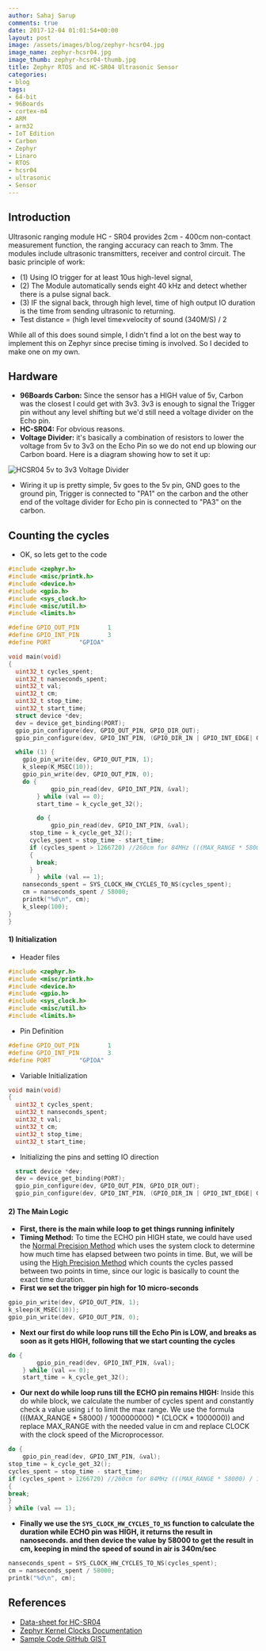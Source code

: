 ```yaml
---
author: Sahaj Sarup
comments: true
date: 2017-12-04 01:01:54+00:00
layout: post
image: /assets/images/blog/zephyr-hcsr04.jpg
image_name: zephyr-hcsr04.jpg
image_thumb: zephyr-hcsr04-thumb.jpg
title: Zephyr RTOS and HC-SR04 Ultrasonic Sensor
categories:
- blog
tags:
- 64-bit
- 96Boards
- cortex-m4
- ARM
- arm32
- IoT Edition
- Carbon
- Zephyr
- Linaro
- RTOS
- hcsr04
- ultrasonic
- Sensor
---
```


## Introduction
Ultrasonic ranging module HC - SR04 provides 2cm - 400cm non-contact
measurement function, the ranging accuracy can reach to 3mm. The modules
include ultrasonic transmitters, receiver and control circuit. The basic principle
of work:
- (1) Using IO trigger for at least 10us high-level signal,
- (2) The Module automatically sends eight 40 kHz and detect whether there is a
pulse signal back.
- (3) IF the signal back, through high level, time of high output IO duration is
the time from sending ultrasonic to returning.
- Test distance = (high level time×velocity of sound (340M/S) / 2

While all of this does sound simple, I didn't find a lot on the best way to implement this on Zephyr since precise timing is involved. So I decided to make one on my own.

## Hardware
- **96Boards Carbon:** Since the sensor has a HIGH value of 5v, Carbon was the closest I could get with 3v3. 3v3 is enough to signal the Trigger pin without any level shifting but we'd still need a voltage divider on the Echo pin.
- **HC-SR04:** For obvious reasons.
- **Voltage Divider:** it's basically a combination of resistors to lower the voltage from 5v to 3v3 on the Echo Pin so we do not end up blowing our Carbon board.
Here is a diagram showing how to set it up:

![HCSR04 5v to 3v3 Voltage Divider](/assets/images/blog/hcsr04-voltage-divider.svg "HCSR04 5v to 3v3 Voltage Divider")

- Wiring it up is pretty simple, 5v goes to the 5v pin, GND goes to the ground pin, Trigger is connected to "PA1" on the carbon and the other end of the voltage divider for Echo pin is connected to "PA3" on the carbon.

## Counting the cycles

- OK, so lets get to the code

```C
#include <zephyr.h>
#include <misc/printk.h>
#include <device.h>
#include <gpio.h>
#include <sys_clock.h>
#include <misc/util.h>
#include <limits.h>

#define GPIO_OUT_PIN		1
#define GPIO_INT_PIN		3
#define PORT		"GPIOA"

void main(void)
{
  uint32_t cycles_spent;
  uint32_t nanseconds_spent;
  uint32_t val;
  uint32_t cm;
  uint32_t stop_time;
  uint32_t start_time;
  struct device *dev;
  dev = device_get_binding(PORT);
  gpio_pin_configure(dev, GPIO_OUT_PIN, GPIO_DIR_OUT);
  gpio_pin_configure(dev, GPIO_INT_PIN, (GPIO_DIR_IN | GPIO_INT_EDGE| GPIO_INT_ACTIVE_HIGH | GPIO_INT_DEBOUNCE));

  while (1) {
    gpio_pin_write(dev, GPIO_OUT_PIN, 1);
    k_sleep(K_MSEC(10));
    gpio_pin_write(dev, GPIO_OUT_PIN, 0);
    do {
			gpio_pin_read(dev, GPIO_INT_PIN, &val);
		} while (val == 0);
		start_time = k_cycle_get_32();

		do {
			gpio_pin_read(dev, GPIO_INT_PIN, &val);
      stop_time = k_cycle_get_32();
      cycles_spent = stop_time - start_time;
      if (cycles_spent > 1266720) //260cm for 84MHz (((MAX_RANGE * 58000) / 1000000000) * (CLOCK * 1000000))
      {
        break;
      }
		} while (val == 1);
    nanseconds_spent = SYS_CLOCK_HW_CYCLES_TO_NS(cycles_spent);
    cm = nanseconds_spent / 58000;
    printk("%d\n", cm);
    k_sleep(100);
}
}
```

#### 1) Initialization
- Header files
```C
#include <zephyr.h>
#include <misc/printk.h>
#include <device.h>
#include <gpio.h>
#include <sys_clock.h>
#include <misc/util.h>
#include <limits.h>
```

- Pin Definition
```C
#define GPIO_OUT_PIN		1
#define GPIO_INT_PIN		3
#define PORT		"GPIOA"
```

- Variable Initialization
```C
void main(void)
{
  uint32_t cycles_spent;
  uint32_t nanseconds_spent;
  uint32_t val;
  uint32_t cm;
  uint32_t stop_time;
  uint32_t start_time;
```

- Initializing the pins and setting IO direction
```C
  struct device *dev;
  dev = device_get_binding(PORT);
  gpio_pin_configure(dev, GPIO_OUT_PIN, GPIO_DIR_OUT);
  gpio_pin_configure(dev, GPIO_INT_PIN, (GPIO_DIR_IN | GPIO_INT_EDGE| GPIO_INT_ACTIVE_HIGH | GPIO_INT_DEBOUNCE));
```

#### 2) The Main Logic
- **First, there is the main while loop to get things running infinitely**
- **Timing Method:** To time the ECHO pin HIGH state, we could have used the [Normal Precision Method](http://docs.zephyrproject.org/latest/) which uses the system clock to determine how much time has elapsed between two points in time. But, we will be using the [High Precision Method](http://docs.zephyrproject.org/latest/) which counts the cycles passed between two points in time, since our logic is basically to count the exact time duration.
- **First we set the trigger pin high for 10 micro-seconds**
```C
gpio_pin_write(dev, GPIO_OUT_PIN, 1);
k_sleep(K_MSEC(10));
gpio_pin_write(dev, GPIO_OUT_PIN, 0);
```
- **Next our first do while loop runs till the Echo Pin is LOW, and breaks as soon as it gets HIGH, following that we start counting the cycles**
```C
do {
        gpio_pin_read(dev, GPIO_INT_PIN, &val);
    } while (val == 0);
    start_time = k_cycle_get_32();
```
- **Our next do while loop runs till the ECHO pin remains HIGH:** Inside this do while block, we calculate the number of cycles spent and constantly check a value using ```if``` to limit the max range. We use the formula (((MAX_RANGE * 58000) / 1000000000) * (CLOCK * 1000000)) and replace MAX_RANGE with the needed value in cm and replace CLOCK with the clock speed of the Microprocessor.
```C
do {
    gpio_pin_read(dev, GPIO_INT_PIN, &val);
stop_time = k_cycle_get_32();
cycles_spent = stop_time - start_time;
if (cycles_spent > 1266720) //260cm for 84MHz (((MAX_RANGE * 58000) / 1000000000) * (CLOCK * 1000000))
{
break;
}
} while (val == 1);
```
- **Finally we use the ```SYS_CLOCK_HW_CYCLES_TO_NS``` function to calculate the duration while ECHO pin was HIGH, it returns the result in nanoseconds. and then device the value by 58000 to get the result in cm, keeping in mind the speed of sound in air is 340m/sec**
```C
nanseconds_spent = SYS_CLOCK_HW_CYCLES_TO_NS(cycles_spent);
cm = nanseconds_spent / 58000;
printk("%d\n", cm);
```

## References
- [Data-sheet for HC-SR04](https://www.electroschematics.com/8902/hc-sr04-datasheet/)
- [Zephyr Kernel Clocks Documentation](http://docs.zephyrproject.org/latest/)
- [Sample Code GitHub GIST](https://gist.github.com/ric96/9accdeb6cab34b2557bcf10470a793c3)
